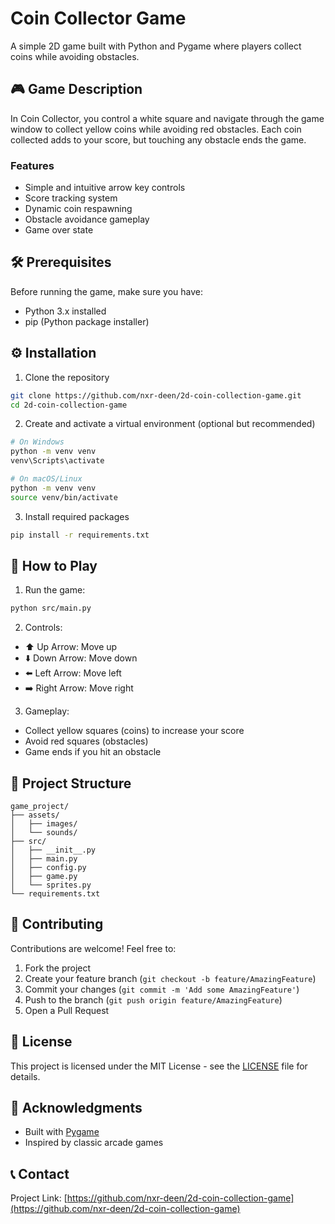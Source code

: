 # Coin Collector Game

A simple 2D game built with Python and Pygame where players collect coins while avoiding obstacles.

## 🎮 Game Description

In Coin Collector, you control a white square and navigate through the game window to collect yellow coins while avoiding red obstacles. Each coin collected adds to your score, but touching any obstacle ends the game.

### Features
- Simple and intuitive arrow key controls
- Score tracking system
- Dynamic coin respawning
- Obstacle avoidance gameplay
- Game over state

## 🛠️ Prerequisites

Before running the game, make sure you have:
- Python 3.x installed
- pip (Python package installer)

## ⚙️ Installation

1. Clone the repository
```bash
git clone https://github.com/nxr-deen/2d-coin-collection-game.git
cd 2d-coin-collection-game
```

2. Create and activate a virtual environment (optional but recommended)
```bash
# On Windows
python -m venv venv
venv\Scripts\activate

# On macOS/Linux
python -m venv venv
source venv/bin/activate
```

3. Install required packages
```bash
pip install -r requirements.txt
```

## 🎯 How to Play

1. Run the game:
```bash
python src/main.py
```

2. Controls:
- ⬆️ Up Arrow: Move up
- ⬇️ Down Arrow: Move down
- ⬅️ Left Arrow: Move left
- ➡️ Right Arrow: Move right

3. Gameplay:
- Collect yellow squares (coins) to increase your score
- Avoid red squares (obstacles)
- Game ends if you hit an obstacle

## 📁 Project Structure
```
game_project/
├── assets/
│   ├── images/
│   └── sounds/
├── src/
│   ├── __init__.py
│   ├── main.py
│   ├── config.py
│   ├── game.py
│   └── sprites.py
└── requirements.txt
```

## 🤝 Contributing

Contributions are welcome! Feel free to:
1. Fork the project
2. Create your feature branch (`git checkout -b feature/AmazingFeature`)
3. Commit your changes (`git commit -m 'Add some AmazingFeature'`)
4. Push to the branch (`git push origin feature/AmazingFeature`)
5. Open a Pull Request

## 📝 License

This project is licensed under the MIT License - see the [LICENSE](LICENSE) file for details.

## 🙏 Acknowledgments

- Built with [Pygame](https://www.pygame.org/)
- Inspired by classic arcade games

## 📞 Contact

Project Link: [https://github.com/nxr-deen/2d-coin-collection-game](https://github.com/nxr-deen/2d-coin-collection-game)